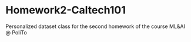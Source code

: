 # Homework2-Caltech101
Personalized dataset class for the second homework of the course ML&amp;AI @ PoliTo
